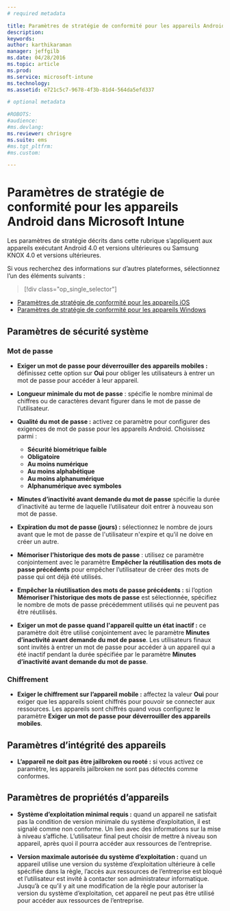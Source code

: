 ```yaml
---
# required metadata

title: Paramètres de stratégie de conformité pour les appareils Android | Microsoft Intune
description:
keywords:
author: karthikaraman
manager: jeffgilb
ms.date: 04/28/2016
ms.topic: article
ms.prod:
ms.service: microsoft-intune
ms.technology:
ms.assetid: e721c5c7-9678-4f3b-81d4-564da5efd337

# optional metadata

#ROBOTS:
#audience:
#ms.devlang:
ms.reviewer: chrisgre
ms.suite: ems
#ms.tgt_pltfrm:
#ms.custom:

---
```



# Paramètres de stratégie de conformité pour les appareils Android dans Microsoft Intune

Les paramètres de stratégie décrits dans cette rubrique s’appliquent aux appareils exécutant Android 4.0 et versions ultérieures ou Samsung KNOX 4.0 et versions ultérieures.

Si vous recherchez des informations sur d’autres plateformes, sélectionnez l’un des éléments suivants :
> [!div class="op_single_selector"]
- [Paramètres de stratégie de conformité pour les appareils iOS](ios-compliance-policy-settings-in-microsoft-intune.md)
- [Paramètres de stratégie de conformité pour les appareils Windows](windows-compliance-policy-settings-in-microsoft-intune.md)

## Paramètres de sécurité système
### Mot de passe
- **Exiger un mot de passe pour déverrouiller des appareils mobiles :** définissez cette option sur **Oui** pour obliger les utilisateurs à entrer un mot de passe pour accéder à leur appareil.

-  **Longueur minimale du mot de passe** : spécifie le nombre minimal de chiffres ou de caractères devant figurer dans le mot de passe de l’utilisateur.

- **Qualité du mot de passe :** activez ce paramètre pour configurer des exigences de mot de passe pour les appareils Android. Choisissez parmi :
  -   **Sécurité biométrique faible**
  - **Obligatoire**
  -   **Au moins numérique**
  -   **Au moins alphabétique**
  -   **Au moins alphanumérique**
  -   **Alphanumérique avec symboles**

- **Minutes d’inactivité avant demande du mot de passe** spécifie la durée d’inactivité au terme de laquelle l’utilisateur doit entrer à nouveau son mot de passe.

- **Expiration du mot de passe (jours) :** sélectionnez le nombre de jours avant que le mot de passe de l'utilisateur n'expire et qu'il ne doive en créer un autre.

- **Mémoriser l’historique des mots de passe** : utilisez ce paramètre conjointement avec le paramètre **Empêcher la réutilisation des mots de passe précédents** pour empêcher l’utilisateur de créer des mots de passe qui ont déjà été utilisés.

- **Empêcher la réutilisation des mots de passe précédents :** si l’option **Mémoriser l’historique des mots de passe** est sélectionnée, spécifiez le nombre de mots de passe précédemment utilisés qui ne peuvent pas être réutilisés.

- **Exiger un mot de passe quand l'appareil quitte un état inactif :** ce paramètre doit être utilisé conjointement avec le paramètre **Minutes d’inactivité avant demande du mot de passe**. Les utilisateurs finaux sont invités à entrer un mot de passe pour accéder à un appareil qui a été inactif pendant la durée spécifiée par le paramètre **Minutes d’inactivité avant demande du mot de passe**.

### Chiffrement
- **Exiger le chiffrement sur l’appareil mobile :** affectez la valeur **Oui** pour exiger que les appareils soient chiffrés pour pouvoir se connecter aux ressources. Les appareils sont chiffrés quand vous configurez le paramètre **Exiger un mot de passe pour déverrouiller des appareils mobiles**.

## Paramètres d’intégrité des appareils

- **L’appareil ne doit pas être jailbroken ou rooté :** si vous activez ce paramètre, les appareils jailbroken ne sont pas détectés comme conformes.

## Paramètres de propriétés d’appareils
- **Système d’exploitation minimal requis :** quand un appareil ne satisfait pas la condition de version minimale du système d’exploitation, il est signalé comme non conforme.
  Un lien avec des informations sur la mise à niveau s’affiche. L’utilisateur final peut choisir de mettre à niveau son appareil, après quoi il pourra accéder aux ressources de l’entreprise.

- **Version maximale autorisée du système d’exploitation :** quand un appareil utilise une version du système d’exploitation ultérieure à celle spécifiée dans la règle, l’accès aux ressources de l’entreprise est bloqué et l’utilisateur est invité à contacter son administrateur informatique. Jusqu’à ce qu’il y ait une modification de la règle pour autoriser la version du système d’exploitation, cet appareil ne peut pas être utilisé pour accéder aux ressources de l’entreprise.


<!--HONumber=Jun16_HO2-->


